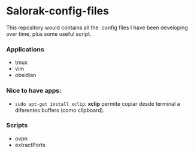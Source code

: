 # Salorak-config-files

This repository would contains all the .config files I have been developing over time, plus some useful script.


### Applications

- tmux
- vim 
- obsidian

### Nice to have apps:
- `sudo apt-get install xclip`: **xclip** permite copiar desde terminal a diferentes buffers (como clipboard). 

### Scripts

- ovpn
- extractPorts
